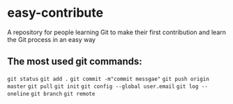 # easy-contribute
A repository for people learning Git to make their first contribution and learn the Git process in an easy way

## The most used git commands:
```git status```
`git add .`
`git commit -m"commit messgae"`
`git push origin master`
`git pull`
`git init`
`git config --global user.email`
`git log --oneline`
`git branch`
`git remote`